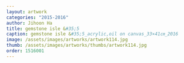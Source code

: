 ```yaml
---
layout: artwork 
categories: "2015-2016"
author: Jihoon Ha 
title: gemstone isle &#35;5 
caption: gemstone isle &#35;5_acrylic,oil on canvas_33×41㎝_2016 
image: /assets/images/artworks/artwork114.jpg 
thumb: /assets/images/artworks/thumbs/artwork114.jpg 
order: 1516001 
---
```

